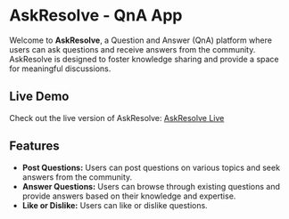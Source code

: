 # AskResolve - QnA App

Welcome to **AskResolve**, a Question and Answer (QnA) platform where users can ask questions and receive answers from the community. AskResolve is designed to foster knowledge sharing and provide a space for meaningful discussions.

## Live Demo

Check out the live version of AskResolve: [AskResolve Live](https://assignment-18-jp.web.app/)

## Features

- **Post Questions:** Users can post questions on various topics and seek answers from the community.
- **Answer Questions:** Users can browse through existing questions and provide answers based on their knowledge and expertise.
- **Like or Dislike:** Users can like or dislike questions.